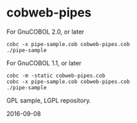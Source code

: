 cobweb-pipes
============

For GnuCOBOL 2.0, or later

    cobc -x pipe-sample.cob cobweb-pipes.cob
    ./pipe-sample

For GnuCOBOL 1.1, or later

    cobc -m -static cobweb-pipes.cob
    cobc -x pipe-sample.cob cobweb-pipes.cob
    ./pipe-sample

GPL sample, LGPL repository.

2016-09-08
